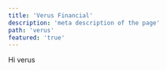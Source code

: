 ```yaml
---
title: 'Verus Financial'
description: 'meta description of the page'
path: 'verus'
featured: 'true'
---
```

Hi verus
